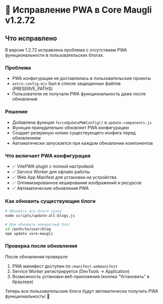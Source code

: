 # 🚀 Исправление PWA в Core Maugli v1.2.72

## Что исправлено

В версии 1.2.72 исправлена проблема с отсутствием PWA функциональности в пользовательских блогах.

### Проблема

- PWA конфигурация не доставлялась в пользовательские проекты
- `astro.config.mjs` был в списке защищенных файлов (PRESERVE_PATHS)
- Пользователи не получали PWA функциональность даже после обновлений

### Решение

- Добавлена функция `forceUpdatePWAConfig()` в `update-components.js`
- Функция принудительно обновляет PWA конфигурацию
- Создает резервную копию существующего конфига перед обновлением
- Автоматически запускается при каждом обновлении компонентов

### Что включает PWA конфигурация

- ✅ VitePWA plugin с полной настройкой
- ✅ Service Worker для офлайн работы
- ✅ Web App Manifest для установки на устройства
- ✅ Оптимизированное кеширование изображений и ресурсов
- ✅ Автоматические обновления PWA

### Как обновить существующие блоги

```bash
# Обновить все блоги сразу
node scripts/update-all-blogs.js

# Или обновить конкретный блог
cd /path/to/user/blog
npm update core-maugli
```

### Проверка после обновления

После обновления проверьте:

1. PWA манифест доступен по `/manifest.webmanifest`
2. Service Worker регистрируется (DevTools → Application)
3. Возможность установки веб-приложения (кнопка "Установить" в браузере)

Теперь все пользовательские блоги будут автоматически получать PWA функциональность! 🎉
